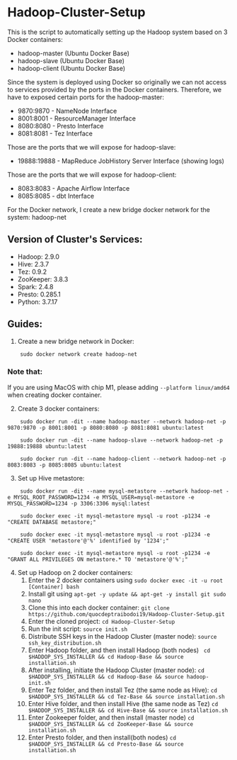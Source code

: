 # Hadoop-Cluster-Setup
This is the script to automatically setting up the Hadoop system based on 3 Docker containers:
- hadoop-master (Ubuntu Docker Base)
- hadoop-slave (Ubuntu Docker Base)
- hadoop-client (Ubuntu Docker Base)

Since the system is deployed using Docker so originally we can not access to services provided by the ports in the Docker containers. Therefore, we have to exposed certain ports for the hadoop-master:
- 9870:9870 - NameNode Interface
- 8001:8001 - ResourceManager Interface
- 8080:8080 - Presto Interface
- 8081:8081 - Tez Interface

Those are the ports that we will expose for hadoop-slave:
- 19888:19888 - MapReduce JobHistory Server Interface (showing logs)

Those are the ports that we will expose for hadoop-client:
- 8083:8083 - Apache Airflow Interface
- 8085:8085 - dbt Interface

For the Docker network, I create a new bridge docker network for the system: hadoop-net

## Version of Cluster's Services:
- Hadoop: 2.9.0
- Hive: 2.3.7
- Tez: 0.9.2
- ZooKeeper: 3.8.3
- Spark: 2.4.8
- Presto: 0.285.1
- Python: 3.7.17

## Guides:
1. Create a new bridge network in Docker:
```
    sudo docker network create hadoop-net
```
### Note that:
If you are using MacOS with chip M1, please adding `--platform linux/amd64`  when creating docker container.


2. Create 3 docker containers:
```
    sudo docker run -dit --name hadoop-master --network hadoop-net -p 9870:9870 -p 8001:8001 -p 8080:8080 -p 8081:8081 ubuntu:latest
```
```
    sudo docker run -dit --name hadoop-slave --network hadoop-net -p 19888:19888 ubuntu:latest
```
```
    sudo docker run -dit --name hadoop-client --network hadoop-net -p 8083:8083 -p 8085:8085 ubuntu:latest
```
3. Set up Hive metastore:
```
    sudo docker run -dit --name mysql-metastore --network hadoop-net -e MYSQL_ROOT_PASSWORD=1234 -e MYSQL_USER=mysql-metastore -e MYSQL_PASSWORD=1234 -p 3306:3306 mysql:latest
```
```
    sudo docker exec -it mysql-metastore mysql -u root -p1234 -e "CREATE DATABASE metastore;"
```
```
    sudo docker exec -it mysql-metastore mysql -u root -p1234 -e "CREATE USER 'metastore'@'%' identified by '1234';"
```
```
    sudo docker exec -it mysql-metastore mysql -u root -p1234 -e "GRANT ALL PRIVILEGES ON metastore.* TO 'metastore'@'%';"
```
4. Set up Hadoop on 2 docker containers:
    1. Enter the 2 docker containers using ```sudo docker exec -it -u root [Container] bash```
    2. Install git using ``` apt-get -y update && apt-get -y install git sudo nano ```
    3. Clone this into each docker container: ``` git clone https://github.com/quocdeptraibodoi19/Hadoop-Cluster-Setup.git ```
    4. Enter the cloned project: ``` cd Hadoop-Cluster-Setup ```
    5. Run the init script: ``` source init.sh ```
    6. Distribute SSH keys in the Hadoop Cluster (master node): ``` source ssh_key_distribution.sh ```
    7. Enter Hadoop folder, and then install Hadoop (both nodes) ``` cd $HADDOP_SYS_INSTALLER && cd Hadoop-Base && source installation.sh```
    8. After installing, initiate the Hadoop Cluster (master node): ``` cd $HADDOP_SYS_INSTALLER && cd Hadoop-Base && source hadoop-init.sh ```
    9. Enter Tez folder, and then install Tez (the same node as Hive): ``` cd $HADDOP_SYS_INSTALLER && cd Tez-Base && source installation.sh ```
    10. Enter Hive folder, and then install Hive (the same node as Tez) ``` cd $HADDOP_SYS_INSTALLER && cd Hive-Base && source installation.sh ```
    11. Enter Zookeeper folder, and then install (master node) ``` cd $HADDOP_SYS_INSTALLER && cd ZooKeeper-Base && source installation.sh ```
    12. Enter Presto folder, and then install(both nodes) ``` cd $HADDOP_SYS_INSTALLER && cd Presto-Base && source installation.sh ```
